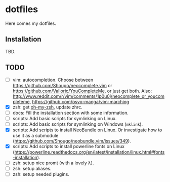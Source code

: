 # dotfiles

Here comes my dotfiles.

## Installation

TBD.

## TODO

- [ ] vim: autocompletion. Choose between https://github.com/Shougo/neocomplete.vim or https://github.com/Valloric/YouCompleteMe, or just get both. Also: http://www.reddit.com/r/vim/comments/1p0u0j/neocomplete_or_youcompleteme, https://github.com/osyo-manga/vim-marching
- [x] zsh: get [oh-my-zsh](https://github.com/robbyrussell/oh-my-zsh), update zhrc.
- [ ] docs: Fill the installation section with some information.
- [ ] scripts: Add basic scripts for symlinking on Linux.
- [ ] scripts: Add basic scripts for symlinking on Windows (`mklink`).
- [x] scripts: Add scripts to install NeoBundle on Linux. Or investigate how to use it as a submodule (https://github.com/Shougo/neobundle.vim/issues/349).
- [x] scripts: Add scripts to install powerline fonts on Linux (https://powerline.readthedocs.org/en/latest/installation/linux.html#fonts-installation).
- [ ] zsh: setup nice promt (with a lovely λ).
- [ ] zsh: setup aliases.
- [ ] zsh: setup needed plugins.

